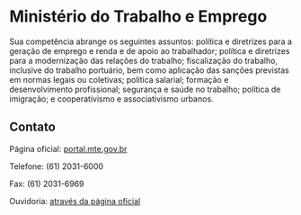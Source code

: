 Ministério do Trabalho e Emprego
====

Sua competência abrange os seguintes assuntos: política e diretrizes para a geração de emprego e renda e de apoio ao
trabalhador; política e diretrizes para a modernização das relações do trabalho; fiscalização do trabalho, inclusive do
trabalho portuário, bem como aplicação das sanções previstas em normas legais ou coletivas; política salarial; formação
e desenvolvimento profissional; segurança e saúde no trabalho; política de imigração; e cooperativismo e associativismo
urbanos.

Contato
----

Página oficial: [portal.mte.gov.br](http://portal.mte.gov.br)

Telefone: (61) 2031-6000

Fax: (61) 2031-6969

Ouvidoria: [através da página oficial](http://portal.mte.gov.br/ouvidoria)

<script type="application/ld+json">
{ "@context" : "http://schema.org",
  "@type" : "GovernmentOrganization",
  "name": "Ministério do Trabalho e Emprego",
  "url" : "http://portal.mte.gov.br",
  "contactPoint" : [
    {
      "@type": "ContactPoint",
      "telephone" : "+55 61 2031-6000",
      "faxNumber" : "+55 61 2031-6969",
      "url": "http://portal.mte.gov.br",
      "contactType" : "customer service"
    }]}
</script>